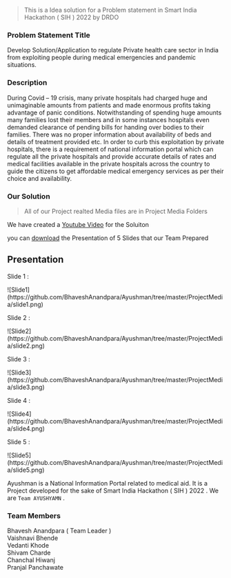 > This is a Idea solution for a Problem statement in Smart India Hackathon ( SIH ) 2022 by DRDO

<h3> Problem Statement Title </h3>
<p>Develop Solution/Application to regulate Private health care sector in India from exploiting people during medical emergencies and pandemic situations.</p>

<h3> Description </h3>
<p>During Covid – 19 crisis, many private hospitals had charged huge and unimaginable amounts from patients and made enormous profits taking advantage of panic conditions. Notwithstanding of spending huge amounts many families lost their members and in some instances hospitals even demanded clearance of pending bills for handing over bodies to their families. There was no proper information about availability of beds and details of treatment provided etc. In order to curb this exploitation by private hospitals, there is a requirement of national information portal which can regulate all the private hospitals and provide accurate details of rates and medical facilities available in the private hospitals across the country to guide the citizens to get affordable medical emergency services as per their choice and availability.</p>
  
<h3> Our Solution </h3> 

> All of our Project realted Media files are in Project Media Folders

We have created a [Youtube Video](https://youtu.be/ulfK5kZON-U) for the Soluiton

you can [download](https://github.com/BhaveshAnandpara/Ayushman/blob/master/FinalPPT.pptx) the Presentation of 5 Slides that our Team Prepared 

<h2>Presentation </h2>

<p>Slide 1 : </p>
![Slide1](https://github.com/BhaveshAnandpara/Ayushman/tree/master/ProjectMedia/slide1.png)

<p>Slide 2 : </p>
![Slide2](https://github.com/BhaveshAnandpara/Ayushman/tree/master/ProjectMedia/slide2.png)

<p>Slide 3 : </p>
![Slide3](https://github.com/BhaveshAnandpara/Ayushman/tree/master/ProjectMedia/slide3.png)

<p>Slide 4 : </p>
![Slide4](https://github.com/BhaveshAnandpara/Ayushman/tree/master/ProjectMedia/slide4.png)

<p>Slide 5 : </p>
![Slide5](https://github.com/BhaveshAnandpara/Ayushman/tree/master/ProjectMedia/slide5.png)




Ayushman is a National Information Portal related to medical aid. It is a Project developed for the sake of Smart India Hackathon ( SIH ) 2022
. We are `Team AYUSHYAMN` .
### Team Members
Bhavesh Anandpara ( Team Leader )  
Vaishnavi Bhende  
Vedanti Khode  
Shivam Charde  
Chanchal Hiwanj  
Pranjal Panchawate  
